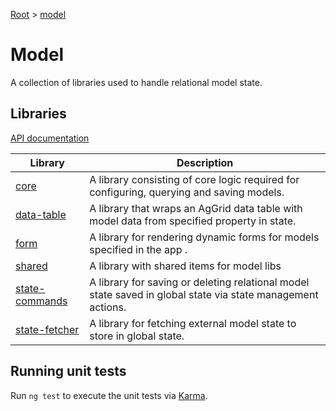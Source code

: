 [Root](../../README.md) &gt; [model](./README.md)

# Model

A collection of libraries used to handle relational model state.

## Libraries

[API documentation](../../docs/index.md)

|  Library | Description |
|  --- | --- |
|  [core](./core/README.md) | A library consisting of core logic required for configuring, querying and saving models. |
|  [data-table](./data-table/README.md) | A library that wraps an AgGrid data table with model data from specified property in state. |
|  [form](./form/README.md) | A library for rendering dynamic forms for models specified in the app . |
|  [shared](./shared/README.md) | A library with shared items for model libs |
|  [state-commands](./state-commands/README.md) | A library for saving or deleting relational model state saved in global state via state management actions. |
|  [state-fetcher](./state-fetcher/README.md) | A library for fetching external model state to store in global state. |


## Running unit tests

Run `ng test` to execute the unit tests via [Karma](https://karma-runner.github.io).
